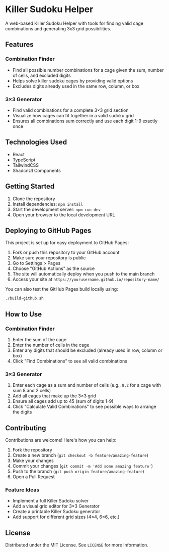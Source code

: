 # Killer Sudoku Helper

A web-based Killer Sudoku Helper with tools for finding valid cage combinations and generating 3x3 grid possibilities.

## Features

### Combination Finder
- Find all possible number combinations for a cage given the sum, number of cells, and excluded digits
- Helps solve killer sudoku cages by providing valid options
- Excludes digits already used in the same row, column, or box

### 3×3 Generator
- Find valid combinations for a complete 3×3 grid section
- Visualize how cages can fit together in a valid sudoku grid
- Ensures all combinations sum correctly and use each digit 1-9 exactly once

## Technologies Used

- React
- TypeScript
- TailwindCSS
- ShadcnUI Components

## Getting Started

1. Clone the repository
2. Install dependencies: `npm install`
3. Start the development server: `npm run dev`
4. Open your browser to the local development URL

## Deploying to GitHub Pages

This project is set up for easy deployment to GitHub Pages:

1. Fork or push this repository to your GitHub account
2. Make sure your repository is public
3. Go to Settings > Pages
4. Choose "GitHub Actions" as the source
5. The site will automatically deploy when you push to the main branch
6. Access your site at `https://yourusername.github.io/repository-name/`

You can also test the GitHub Pages build locally using:

```bash
./build-github.sh
```

## How to Use

### Combination Finder
1. Enter the sum of the cage
2. Enter the number of cells in the cage
3. Enter any digits that should be excluded (already used in row, column or box)
4. Click "Find Combinations" to see all valid combinations

### 3×3 Generator
1. Enter each cage as a sum and number of cells (e.g., `8,2` for a cage with sum 8 and 2 cells)
2. Add all cages that make up the 3×3 grid
3. Ensure all cages add up to 45 (sum of digits 1-9)
4. Click "Calculate Valid Combinations" to see possible ways to arrange the digits

## Contributing

Contributions are welcome! Here's how you can help:

1. Fork the repository
2. Create a new branch (`git checkout -b feature/amazing-feature`)
3. Make your changes
4. Commit your changes (`git commit -m 'Add some amazing feature'`)
5. Push to the branch (`git push origin feature/amazing-feature`)
6. Open a Pull Request

### Feature Ideas
- Implement a full Killer Sudoku solver
- Add a visual grid editor for 3×3 Generator
- Create a printable Killer Sudoku generator
- Add support for different grid sizes (4×4, 6×6, etc.)

## License

Distributed under the MIT License. See `LICENSE` for more information.